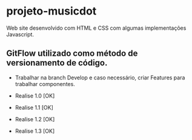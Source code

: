# projeto-musicdot
Web site desenvolvido com HTML e CSS com algumas implementações Javascript.

## GitFlow utilizado como método de versionamento de código.

 - Trabalhar na branch Develop e caso necessário, criar Features para trabalhar componentes.

 -  Realise 1.0 [OK]
 -  Realise 1.1 [OK]
 -  Realise 1.2 [OK]
 -  Realise 1.3 [OK]
